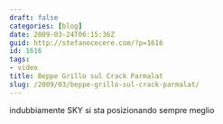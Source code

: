 ```yaml
---
draft: false
categories: [blog]
date: 2009-03-24T06:15:36Z
guid: http://stefanocecere.com/?p=1616
id: 1616
tags:
- video
title: Beppe Grillo sul Crack Parmalat
slug: /2009/03/beppe-grillo-sul-crack-parmalat/
---
```


indubbiamente SKY si sta posizionando sempre meglio